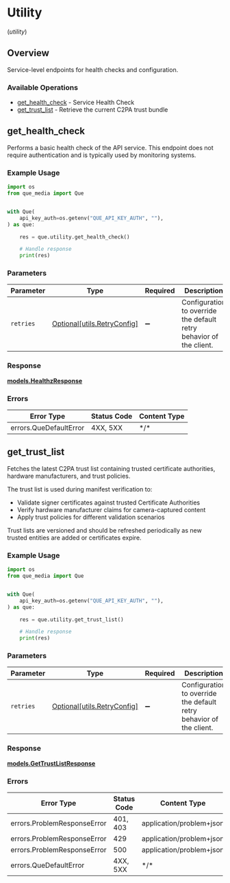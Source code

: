 # Utility
(*utility*)

## Overview

Service-level endpoints for health checks and configuration.

### Available Operations

* [get_health_check](#get_health_check) - Service Health Check
* [get_trust_list](#get_trust_list) - Retrieve the current C2PA trust bundle

## get_health_check

Performs a basic health check of the API service. This endpoint does not require authentication and is typically used by monitoring systems.

### Example Usage

<!-- UsageSnippet language="python" operationID="getHealthCheck" method="get" path="/healthz" -->
```python
import os
from que_media import Que


with Que(
    api_key_auth=os.getenv("QUE_API_KEY_AUTH", ""),
) as que:

    res = que.utility.get_health_check()

    # Handle response
    print(res)

```

### Parameters

| Parameter                                                           | Type                                                                | Required                                                            | Description                                                         |
| ------------------------------------------------------------------- | ------------------------------------------------------------------- | ------------------------------------------------------------------- | ------------------------------------------------------------------- |
| `retries`                                                           | [Optional[utils.RetryConfig]](../../models/utils/retryconfig.md)    | :heavy_minus_sign:                                                  | Configuration to override the default retry behavior of the client. |

### Response

**[models.HealthzResponse](../../models/healthzresponse.md)**

### Errors

| Error Type             | Status Code            | Content Type           |
| ---------------------- | ---------------------- | ---------------------- |
| errors.QueDefaultError | 4XX, 5XX               | \*/\*                  |

## get_trust_list

Fetches the latest C2PA trust list containing trusted certificate authorities, hardware manufacturers, and trust policies.

The trust list is used during manifest verification to:
- Validate signer certificates against trusted Certificate Authorities
- Verify hardware manufacturer claims for camera-captured content
- Apply trust policies for different validation scenarios

Trust lists are versioned and should be refreshed periodically as new trusted entities are added or certificates expire.


### Example Usage

<!-- UsageSnippet language="python" operationID="getTrustList" method="get" path="/v1/trust-list" -->
```python
import os
from que_media import Que


with Que(
    api_key_auth=os.getenv("QUE_API_KEY_AUTH", ""),
) as que:

    res = que.utility.get_trust_list()

    # Handle response
    print(res)

```

### Parameters

| Parameter                                                           | Type                                                                | Required                                                            | Description                                                         |
| ------------------------------------------------------------------- | ------------------------------------------------------------------- | ------------------------------------------------------------------- | ------------------------------------------------------------------- |
| `retries`                                                           | [Optional[utils.RetryConfig]](../../models/utils/retryconfig.md)    | :heavy_minus_sign:                                                  | Configuration to override the default retry behavior of the client. |

### Response

**[models.GetTrustListResponse](../../models/gettrustlistresponse.md)**

### Errors

| Error Type                  | Status Code                 | Content Type                |
| --------------------------- | --------------------------- | --------------------------- |
| errors.ProblemResponseError | 401, 403                    | application/problem+json    |
| errors.ProblemResponseError | 429                         | application/problem+json    |
| errors.ProblemResponseError | 500                         | application/problem+json    |
| errors.QueDefaultError      | 4XX, 5XX                    | \*/\*                       |